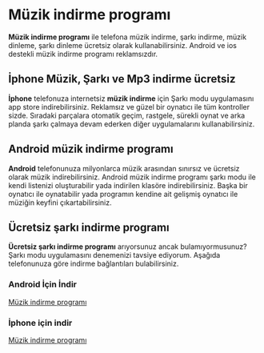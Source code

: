 # Müzik indirme programı
**Müzik indirme programı** ile telefona müzik indirme, şarkı indirme, müzik dinleme, şarkı dinleme ücretsiz olarak kullanabilirsiniz. Android ve ios destekli müzik indirme programı reklamsızdır.
## İphone Müzik, Şarkı ve Mp3 indirme ücretsiz
**İphone** telefonuza internetsiz **müzik indirme** için Şarkı modu uygulamasını app store indirebilirsiniz. Reklamsız ve güzel bir oynatıcı ile tüm kontroller sizde. Sıradaki parçalara otomatik geçim, rastgele, sürekli oynat ve arka planda şarkı çalmaya devam ederken diğer uygulamalarını kullanabilirsiniz.
## Android müzik indirme programı
**Android** telefonunuza milyonlarca müzik arasından sınırsız ve ücretsiz olarak müzik indirebilirsiniz. Android müzik indirme programı şarkı modu ile kendi listenizi oluşturabilir yada indirilen klasöre indirebilirsiniz. Başka bir oynatıcı ile oynatabilir yada programın kendine ait gelişmiş oynatıcı ile müziğin keyfini çıkartabilirsiniz.
## Ücretsiz şarkı indirme programı
**Ücretsiz şarkı indirme programı** arıyorsunuz ancak bulamıyormusunuz? Şarkı modu uygulamasını denemenizi tavsiye ediyorum. Aşağıda telefonunuza göre indirme bağlantıları bulabilirsiniz.
### Android İçin İndir
[Müzik indirme programı](https://phttps://www.eniyiuygulama.com/muzik-modu/ "Müzik indirme programı")
### İphone için indir
[Müzik indirme programı](https://www.eniyiuygulama.com/muzik-modu/ "Müzik indirme programı")
